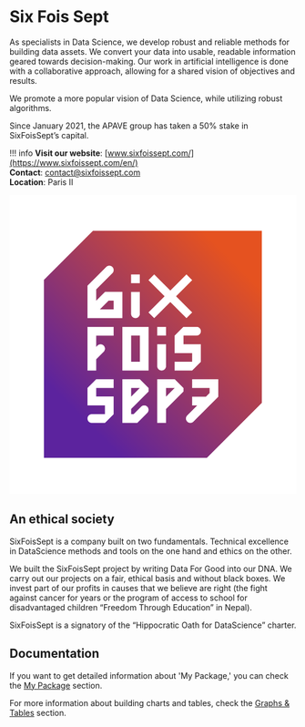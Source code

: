 # Six Fois Sept


As specialists in Data Science, we develop robust and reliable methods for building data assets. We convert your data into usable, readable information geared towards decision-making. Our work in artificial intelligence is done with a collaborative approach, allowing for a shared vision of objectives and results.

We promote a more popular vision of Data Science, while utilizing robust algorithms.

Since January 2021, the APAVE group has taken a 50% stake in SixFoisSept’s capital.

!!! info
    **Visit our website**: [www.sixfoissept.com/](https://www.sixfoissept.com/en/)<br>
    **Contact**: contact@sixfoissept.com<br>
    **Location**: Paris II


![Company Logo](assets/sixfoissept_logo.png)

## An ethical society

SixFoisSept is a company built on two fundamentals. Technical excellence in DataScience methods and tools on the one hand and ethics on the other.

We built the SixFoisSept project by writing Data For Good into our DNA. We carry out our projects on a fair, ethical basis and without black boxes. We invest part of our profits in causes that we believe are right (the fight against cancer for years or the program of access to school for disadvantaged children “Freedom Through Education” in Nepal).

SixFoisSept is a signatory of the “Hippocratic Oath for DataScience” charter.

## Documentation

If you want to get detailed information about 'My Package,' you can check the [My Package](api.md) section.

For more information about building charts and tables, check the [Graphs & Tables](others.md) section.


